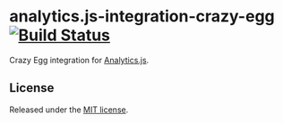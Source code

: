 # analytics.js-integration-crazy-egg [![Build Status][ci-badge]][ci-link]

Crazy Egg integration for [Analytics.js][].

## License

Released under the [MIT license](LICENSE).


[Analytics.js]: https://segment.com/docs/libraries/analytics.js/
[ci-link]: https://circleci.com/gh/segment-integrations/analytics.js-integration-crazy-egg
[ci-badge]: https://circleci.com/gh/segment-integrations/analytics.js-integration-crazy-egg.svg?style=svg
